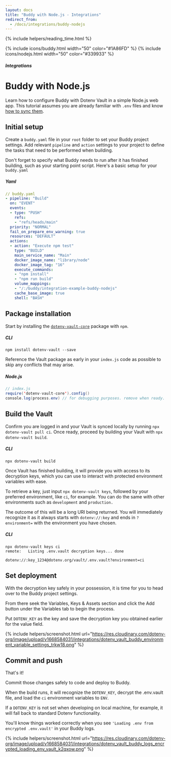 ```yaml
---
layout: docs
title: "Buddy with Node.js - Integrations"
redirect_from:
  - /docs/integrations/buddy-nodejs
---
```


{% include helpers/reading_time.html %}

{% include icons/buddy.html width="50" color="#1A86FD" %}
{% include icons/nodejs.html width="50" color="#339933" %}

##### Integrations

# __Buddy with Node.js__
Learn how to configure Buddy with Dotenv Vault in a simple Node.js web app. This tutorial assumes you are already familiar with `.env` files and know [how to sync them](/docs/tutorials/sync).

## Initial setup
Create a `buddy.yaml` file in your `root` folder to set your Buddy project settings. Add relevant `pipeline` and `action` settings to your project to define the tasks that need to be performed when building.

Don't forget to specify what Buddy needs to run after it has finished building, such as your starting point script. Here's a basic setup for your `buddy.yaml`

##### Yaml

```yml
// buddy.yaml
- pipeline: "Build"
  on: "EVENT"
  events:
  - type: "PUSH"
    refs:
    - "refs/heads/main"
  priority: "NORMAL"
  fail_on_prepare_env_warning: true
  resources: "DEFAULT"
  actions:
  - action: "Execute npm test"
    type: "BUILD"
    main_service_name: "Main"
    docker_image_name: "library/node"
    docker_image_tag: "16"
    execute_commands:
    - "npm install"
    - "npm run build"
    volume_mappings:
    - "/:/buddy/integration-example-buddy-nodejs"
    cache_base_image: true
    shell: "BASH"
```

## Package installation
Start by installing the [`dotenv-vault-core`](https://github.com/dotenv-org/dotenv-vault-core) package with `npm`.


##### CLI
```shell
npm install dotenv-vault --save
```

Reference the Vault package as early in your `index.js` code as possible to skip any conflicts that may arise.

##### Node.js

```java
// index.js
require('dotenv-vault-core').config()
console.log(process.env) // for debugging purposes. remove when ready.
```

## Build the Vault
Confirm you are logged in and your Vault is synced locally by running `npx dotenv-vault pull ci`. Once ready, proceed by building your Vault with `npx dotenv-vault build`.

##### CLI

```shell
npx dotenv-vault build
```

Once Vault has finished building, it will provide you with access to its decryption keys, which you can use to interact with protected environment variables with ease.

To retrieve a key, just input `npx dotenv-vault keys`, followed by your preferred environment, like `ci`, for example. You can do the same with other environments such as `development` and `production.`

The outcome of this will be a long URI being returned. You will immediately recognize it as it always starts with `dotenv://:key` and ends in `?environment=` with the environment you have chosen.

##### CLI

```shell
npx dotenv-vault keys ci
remote:   Listing .env.vault decryption keys... done

dotenv://:key_1234@dotenv.org/vault/.env.vault?environment=ci
```

## Set deployment
With the decryption key safely in your possession, it is time for you to head over to the Buddy project settings.

From there seek the Variables, Keys & Assets section and click the Add button under the Variables tab to begin the process.

Put `DOTENV_KEY` as the key and save the decryption key you obtained earlier for the value field.

{% include helpers/screenshot.html url="https://res.cloudinary.com/dotenv-org/image/upload/v1668584031/integrations/dotenv_vault_buddy_environment_variable_settings_trkw18.png" %}

## Commit and push

That's it!

Commit those changes safely to code and deploy to Buddy.

When the build runs, it will recognize the `DOTENV_KEY`, decrypt the .env.vault file, and load the `ci` environment variables to `ENV`.

If a `DOTENV_KEY` is not set when developing on local machine, for example, it will fall back to standard Dotenv functionality.

You'll know things worked correctly when you see `'Loading .env from encrypted .env.vault'` in your Buddy logs.

{% include helpers/screenshot.html url="https://res.cloudinary.com/dotenv-org/image/upload/v1668584031/integrations/dotenv_vault_buddy_logs_encrypted_loading_env_vault_k2qxow.png" %}
